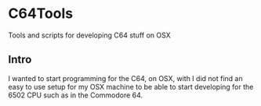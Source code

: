 # C64Tools
Tools and scripts for developing C64 stuff on OSX

## Intro
I wanted to start programming for the C64, on OSX, with I did not find an easy to use setup for my OSX machine to be able to start developing for the 6502 CPU such as in the Commodore 64.
<!--stackedit_data:
eyJoaXN0b3J5IjpbLTU1NDE0MDU3Nl19
-->